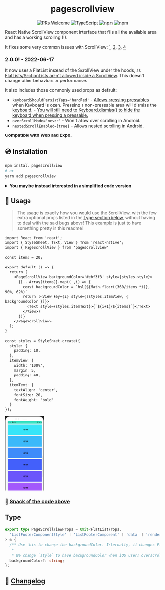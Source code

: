 
<h1 align="center">
  <!-- <img src=".logo.png" alt=pagescrollview/><br/> -->
  pagescrollview
</h1>

<div align="center">

[![PRs Welcome](https://img.shields.io/badge/PRs-welcome-brightgreen.svg?style=flat-square)](http://makeapullrequest.com)
[![TypeScript](https://badgen.net/npm/types/env-var)](http://www.typescriptlang.org/)
[![npm](https://img.shields.io/npm/v/pagescrollview)](https://www.npmjs.com/package/pagescrollview)
[![npm](https://img.shields.io/npm/dm/pagescrollview)](https://www.npmjs.com/package/pagescrollview)
</div>

React Native ScrollView component interface that fills all the available area and has a working scrolling (!).

It fixes some very common issues with ScrollView: [1](https://github.com/facebook/react-native/issues/4099#issuecomment-307541206), [2](https://stackoverflow.com/questions/34880660/react-native-children-of-scrollview-wont-fill-full-height), [3](https://stackoverflow.com/questions/46805135/scrollview-with-flex-1-makes-it-un-scrollable), [4](https://github.com/facebook/react-native/issues/3825)

### 2.0.0! - 2022-06-17
It now uses a FlatList instead of the ScrollView under the hoods, as [FlatLists/SectionLists aren't allowed inside a ScrollView](https://stackoverflow.com/q/58243680/10247962). This doesn't change other behaviors or performance.



It also includes those commonly used props as default:

* `keyboardShouldPersistTaps='handled'` - [Allows pressing pressables when Keyboard is open. Pressing a non-pressable area will dismiss the keyboard.](https://stackoverflow.com/a/57941568/10247962) - [You will still need to Keyboard.dismiss() to hide the keyboard when pressing a pressable.](https://stackoverflow.com/a/39772206/10247962)
* `overScrollMode='never'` - Won't allow over scrolling in Android.
* `nestedScrollEnabled={true}` - Allows nested scrolling in Android.

**Compatible with Web and Expo.**


## 💿 Installation
```bash
npm install pagescrollview
# or
yarn add pagescrollview
```

<details>
<summary><b>You may be instead interested in a simplified code version</b></summary>

```tsx
import type { ScrollViewProps, StyleProp, ViewStyle } from 'react-native';
import { ScrollView, StyleSheet, View } from 'react-native';



export type PageScrollViewProps = ScrollViewProps & {
  /** The style of the inner view, where your children will be.
   *
   * You will usually use this to apply the styles, such as the `backgroundColor` and `paddings`. */
  viewStyle?: StyleProp<ViewStyle>;
};

/** React Native's ScrollView has some bugs in its sizing and scroll (
 * [1](https://github.com/facebook/react-native/issues/4099#issuecomment-307541206),
 * [2](https://stackoverflow.com/questions/34880660/react-native-children-of-scrollview-wont-fill-full-height),
 * [3](https://stackoverflow.com/questions/46805135/scrollview-with-flex-1-makes-it-un-scrollable),
 * [4](https://github.com/facebook/react-native/issues/3825)
 * ).
 *
 * This fixes them.
 *
 * This is a simplified component of the [pagescrollview package](https://github.com/SrBrahma/pagescrollview)
 */
export function PageScrollView({
  contentContainerStyle,
  children,
  viewStyle,
  ...rest
}: PageScrollViewProps): JSX.Element {
  return (<ScrollView
    bounces={false}
    overScrollMode='never'
    keyboardShouldPersistTaps='handled'
    contentContainerStyle={[styles.container, contentContainerStyle]}
    nestedScrollEnabled
    {...rest}
  >
    <View style={[styles.view, viewStyle]}>
      {children}
    </View>
  </ScrollView>
  );
}


const styles = StyleSheet.create({
  container: {
    // https://github.com/facebook/react-native/issues/4099#issuecomment-307541206
    // If using flex: 1, the screen would fill everything as intended, but the scroll wouldn't work.
    flexGrow: 1,
  },
  view: {
    flex: 1,
  },
});
```

</details>

## 📖 Usage

> The usage is exactly how you would use the ScrollView, with the few extra optional props listed in the [Type section below](#type), without having to deal with the said bugs above! This example is just to have something pretty in this readme!

```tsx
import React from 'react';
import { StyleSheet, Text, View } from 'react-native';
import { PageScrollView } from 'pagescrollview'

const items = 20;

export default () => {
  return (
    <PageScrollView backgroundColor='#ebf3f3' style={styles.style}>
      {[...Array(items)].map((_,i) => {
        const backgroundColor = `hsl(${Math.floor((360/items)*i)}, 90%, 62%)`
        return (<View key={i} style={[styles.itemView, { backgroundColor }]}>
          <Text style={styles.itemText}>{`${i+1}/${items}`}</Text>
        </View>)
      })}
    </PageScrollView>
  );
}

const styles = StyleSheet.create({
  style: {
    padding: 10,
  },
  itemView: {
    width: '100%',
    margin: 5,
    padding: 40,
  },
  itemText: {
    textAlign: 'center',
    fontSize: 20,
    fontWeight: 'bold'
  }
});
```

<img src="./resources/README/example.png" width="25%" height="25%" />

### 🍟 [Snack of the code above](https://snack.expo.io/@srbrahma/887706)
<!-- also in https://expo.io/@srbrahma/pagescrollview but snack seems better -->
## Type
```ts
export type PageScrollViewProps = Omit<FlatListProps,
  'ListFooterComponentStyle' | 'ListFooterComponent' | 'data' | 'renderItem' | 'keyExtractor'
> & {
  /** Use this to change the backgroundColor. Internally, it changes FlatList's `style` and `ListFooterComponentStyle`.
   *
   * We change `style` to have backgroundColor when iOS users overscroll with `bounces`. */
  backgroundColor?: string;
};
```
## 📰 [Changelog](CHANGELOG.md)
